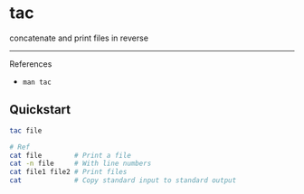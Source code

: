 # tac

concatenate and print files in reverse

---

References

- `man tac`

## Quickstart

```bash
tac file

# Ref
cat file        # Print a file
cat -n file     # With line numbers
cat file1 file2 # Print files
cat             # Copy standard input to standard output
```
